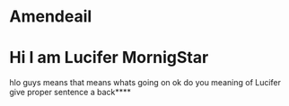 # Amendeail
# Hi I am Lucifer MornigStar
hlo guys
means
that means whats going on
ok do you meaning of Lucifer
give proper sentence
a back****
